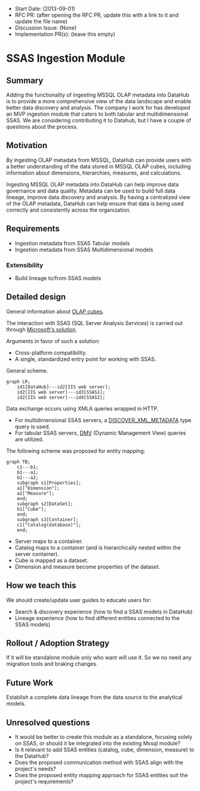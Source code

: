 - Start Date: (2013-09-01)
- RFC PR: (after opening the RFC PR, update this with a link to it and update the file name)
- Discussion Issue: (None)
- Implementation PR(s): (leave this empty)

# SSAS Ingestion Module

## Summary

Adding the functionality of ingesting MSSQL OLAP metadata into DataHub is to provide a more comprehensive view of the data landscape and enable better data discovery and analysis.
The company I work for has developed an MVP ingestion module that caters to both tabular and multidimensional SSAS. We are considering contributing it to Datahub, but I have a couple of questions about the process.

## Motivation

By ingesting OLAP metadata from MSSQL, DataHub can provide users with a better understanding of the data stored in MSSQL OLAP cubes, including information about dimensions, hierarchies, measures, and calculations. 

Ingesting MSSQL OLAP metadata into DataHub can help improve data governance and data quality. Metadata can be used to build full data lineage, improve data discovery and analysis. By having a centralized view of the OLAP metadata, DataHub can help ensure that data is being used correctly and consistently across the organization.


## Requirements

- Ingestion metadata from SSAS Tabular models
- Ingestion metadata from SSAS Multidimensional models


### Extensibility

- Build lineage to/from SSAS models

## Detailed design

General information about [OLAP cubes](https://learn.microsoft.com/en-us/system-center/scsm/olap-cubes-overview?view=sc-sm-2022).


The interaction with SSAS (SQL Server Analysis Services) is carried out through [Microsoft's solution](https://learn.microsoft.com/en-us/analysis-services/instances/configure-http-access-to-analysis-services-on-iis-8-0?view=asallproducts-allversions).

Arguments in favor of such a solution:
- Cross-platform compatibility.
- A single, standardized entry point for working with SSAS.


General scheme.
```mermaid
graph LR;
    id1[DataHub]---id2[IIS web server];
    id2[IIS web server]---id3[SSAS1];
    id2[IIS web server]---id4[SSAS2];
```
Data exchange occurs using XMLA queries wrapped in HTTP.
- For multidimensional SSAS servers, a [DISCOVER_XML_METADATA](https://learn.microsoft.com/en-us/openspecs/sql_server_protocols/ms-ssas/51647299-75c7-471d-896f-a691e4114b18) type query is used.
- For tabular SSAS servers, [DMV](https://learn.microsoft.com/en-us/analysis-services/instances/use-dynamic-management-views-dmvs-to-monitor-analysis-services?view=asallproducts-allversions) (Dynamic Management View) queries are utilized.



The following scheme was proposed for entity mapping:
```mermaid
graph TB;
    c1---b1;
    b1---a1;
    b1---a2;
    subgraph s1[Properties];
    a1["Dimension"];
    a2["Measure"];
    end;
    subgraph s2[DataSet];
    b1["Cube"];
    end;
    subgraph s3[Container];
    c1["Catalog(database)"];
    end;
```
- Server maps to a container.
- Catalog maps to a container (and is hierarchically nested within the server container).
- Cube is mapped as a dataset.
- Dimension and measure become properties of the dataset.
## How we teach this

We should create/update user guides to educate users for:
 - Search & discovery experience (how to find a SSAS models in DataHub)
 - Lineage experience (how to find different entities connected to the SSAS models)

## Rollout / Adoption Strategy

If it will be standalone module only who want will use it. So we no need any migration tools and braking changes. 

## Future Work

Establish a complete data lineage from the data source to the analytical models.

## Unresolved questions

- It would be better to create this module as a standalone, focusing solely on SSAS, or should it be integrated into the existing Mssql module?
- Is it relevant to add SSAS entities (catalog, cube, dimension, measure) to the DataHub?
- Does the proposed communication method with SSAS align with the project's needs?
- Does the proposed entity mapping approach for SSAS entities suit the project's requirements?